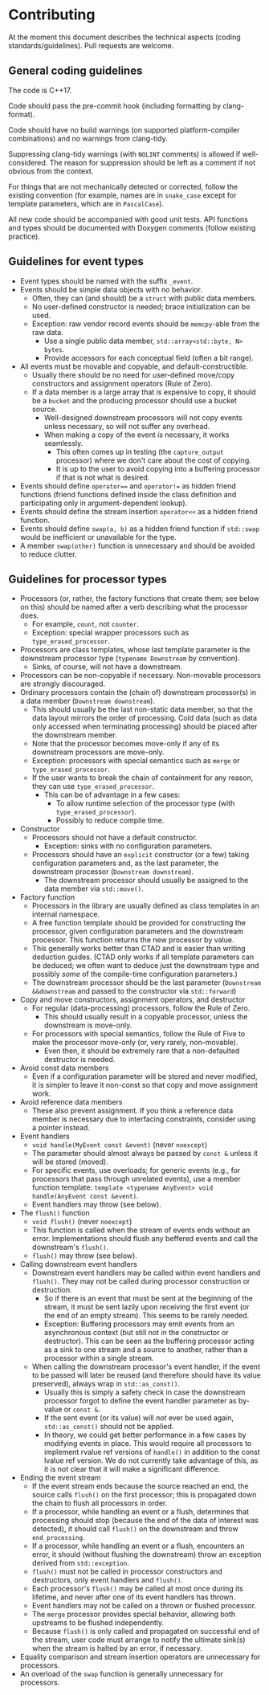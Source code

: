 <!--
This file is part of libtcspc
Copyright 2019-2024 Board of Regents of the University of Wisconsin System
SPDX-License-Identifier: MIT
-->

# Contributing

At the moment this document describes the technical aspects (coding
standards/guidelines). Pull requests are welcome.

## General coding guidelines

The code is C++17.

Code should pass the pre-commit hook (including formatting by clang-format).

Code should have no build warnings (on supported platform-compiler
combinations) and no warnings from clang-tidy.

Suppressing clang-tidy warnings (with `NOLINT` comments) is allowed if
well-considered. The reason for suppression should be left as a comment if not
obvious from the context.

For things that are not mechanically detected or corrected, follow the existing
convention (for example, names are in `snake_case` except for template
parameters, which are in `PascalCase`).

All new code should be accompanied with good unit tests. API functions and
types should be documented with Doxygen comments (follow existing practice).

## Guidelines for event types

- Event types should be named with the suffix `_event`.
- Events should be simple data objects with no behavior.
  - Often, they can (and should) be a `struct` with public data members.
  - No user-defined constructor is needed; brace initialization can be used.
  - Exception: raw vendor record events should be `memcpy`-able from the raw
    data.
    - Use a single public data member, `std::array<std::byte, N> bytes`.
    - Provide accessors for each conceptual field (often a bit range).
- All events must be movable and copyable, and default-constructible.
  - Usually there should be no need for user-defined move/copy constructors and
    assignment operators (Rule of Zero).
  - If a data member is a large array that is expensive to copy, it should be a
    `bucket` and the producing processor should use a bucket source.
    - Well-designed downstream processors will not copy events unless
      necessary, so will not suffer any overhead.
    - When making a copy of the event _is_ necessary, it works seamlessly.
      - This often comes up in testing (the `capture_output` processor) where
        we don't care about the cost of copying.
      - It is up to the user to avoid copying into a buffering processor if
        that is not what is desired.
- Events should define `operator==` and `operator!=` as hidden friend functions
  (friend functions defined inside the class definition and participating only
  in argument-dependent lookup).
- Events should define the stream insertion `operator<<` as a hidden friend
  function.
- Events should define `swap(a, b)` as a hidden friend function if `std::swap`
  would be inefficient or unavailable for the type.
- A member `swap(other)` function is unnecessary and should be avoided to
  reduce clutter.

## Guidelines for processor types

- Processors (or, rather, the factory functions that create them; see below on
  this) should be named after a verb describing what the processor does.
  - For example, `count`, not `counter`.
  - Exception: special wrapper processors such as `type_erased_processor`.
- Processors are class templates, whose last template parameter is the
  downstream processor type (`typename Downstream` by convention).
  - Sinks, of course, will not have a downstream.
- Processors can be non-copyable if necessary. Non-movable processors are
  strongly discouraged.
- Ordinary processors contain the (chain of) downstream processor(s) in a data
  member (`Downstream downstream`).
  - This should usually be the last non-static data member, so that the data
    layout mirrors the order of processing. Cold data (such as data only
    accessed when terminating processing) should be placed after the downstream
    member.
  - Note that the processor becomes move-only if any of its downstream
    processors are move-only.
  - Exception: processors with special semantics such as `merge` or
    `type_erased_processor`.
  - If the user wants to break the chain of containment for any reason, they
    can use `type_erased_processor`.
    - This can be of advantage in a few cases:
      - To allow runtime selection of the processor type (with
        `type_erased_processor`).
      - Possibly to reduce compile time.
- Constructor
  - Processors should not have a default constructor.
    - Exception: sinks with no configuration parameters.
  - Processors should have an `explicit` constructor (or a few) taking
    configuration parameters and, as the last parameter, the downstream
    processor (`Downstream downstream`).
    - The downstream processor should usually be assigned to the data member
      via `std::move()`.
- Factory function
  - Processors in the library are usually defined as class templates in an
    internal namespace.
  - A free function template should be provided for constructing the processor,
    given configuration parameters and the downstream processor. This function
    returns the new processor by value.
  - This generally works better than CTAD and is easier than writing deduction
    guides. (CTAD only works if all template parameters can be deduced; we
    often want to deduce just the downstream type and possibly _some_ of the
    compile-time configuration parameters.)
  - The downstream processor should be the last parameter
    (`Downstream &&downstream` and passed to the constructor via
    `std::forward`)
- Copy and move constructors, assignment operators, and destructor
  - For regular (data-processing) processors, follow the Rule of Zero.
    - This should usually result in a copyable processor, unless the downstream
      is move-only.
  - For processors with special semantics, follow the Rule of Five to make the
    processor move-only (or, very rarely, non-movable).
    - Even then, it should be extremely rare that a non-defaulted destructor is
      needed.
- Avoid const data members
  - Even if a configuration parameter will be stored and never modified, it is
    simpler to leave it non-const so that copy and move assignment work.
- Avoid reference data members
  - These also prevent assignment. If you think a reference data member is
    necessary due to interfacing constraints, consider using a pointer instead.
- Event handlers
  - `void handle(MyEvent const &event)` (never `noexcept`)
  - The parameter should almost always be passed by `const &` unless it will be
    stored (moved).
  - For specific events, use overloads; for generic events (e.g., for
    processors that pass through unrelated events), use a member function
    template:
    `template <typename AnyEvent> void handle(AnyEvent const &event)`.
  - Event handlers may throw (see below).
- The `flush()` function
  - `void flush()` (never `noexcept`)
  - This function is called when the stream of events ends without an error.
    Implementations should flush any beffered events and call the downstream's
    `flush()`.
  - `flush()` may throw (see below).
- Calling downstream event handlers
  - Downstream event handlers may be called within event handlers and
    `flush()`. They may not be called during processor construction or
    destruction.
    - So if there is an event that must be sent at the beginning of the stream,
      it must be sent lazily upon receiving the first event (or the end of an
      empty stream). This seems to be rarely needed.
    - Exception: Buffering processors may emit events from an asynchronous
      context (but still not in the constructor or destructor). This can be
      seen as the buffering processor acting as a sink to one stream and a
      source to another, rather than a processor within a single stream.
  - When calling the downstream processor's event handler, if the event to be
    passed will later be reused (and therefore should have its value
    preserved), always wrap in `std::as_const()`.
    - Usually this is simply a safety check in case the downstream processor
      forgot to define the event handler parameter as by-value or `const &`.
    - If the sent event (or its value) will _not_ ever be used again,
      `std::as_const()` should not be applied.
    - In theory, we could get better performance in a few cases by modifying
      events in place. This would require all processors to implement rvalue
      ref versions of `handle()` in addition to the const lvalue ref version.
      We do not currently take advantage of this, as it is not clear that it
      will make a significant difference.
- Ending the event stream
  - If the event stream ends because the source reached an end, the source
    calls `flush()` on the first processor; this is propagated down the chain
    to flush all processors in order.
  - If a processor, while handling an event or a flush, determines that
    processing should stop (because the end of the data of interest was
    detected), it should call `flush()` on the downstream and throw
    `end_processing`.
  - If a processor, while handling an event or a flush, encounters an error, it
    should (without flushing the downstream) throw an exception derived from
    `std::exception`.
  - `flush()` must not be called in processor constructors and destructors,
    only event handlers and `flush()`.
  - Each processor's `flush()` may be called at most once during its lifetime,
    and never after one of its event handlers has thrown.
  - Event handlers may not be called on a thrown or flushed processor.
  - The `merge` processor provides special behavior, allowing both upstreams to
    be flushed independently.
  - Because `flush()` is only called and propagated on successful end of the
    stream, user code must arrange to notify the ultimate sink(s) when the
    stream is halted by an error, if necessary.
- Equality comparison and stream insertion operators are unnecessary for
  processors.
- An overload of the `swap` function is generally unnecessary for processors.
